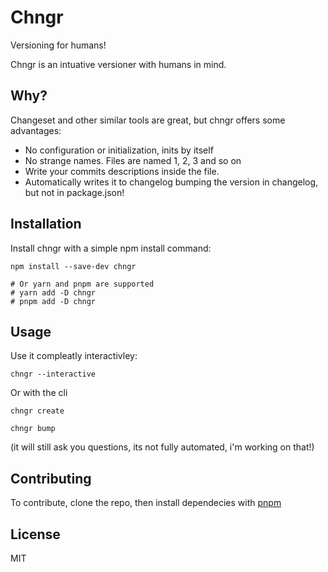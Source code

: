 # Chngr

Versioning for humans!

Chngr is an intuative versioner with humans in mind.

## Why?

Changeset and other similar tools are great, but chngr offers some advantages:

- No configuration or initialization, inits by itself
- No strange names. Files are named 1, 2, 3 and so on
- Write your commits descriptions inside the file.
- Automatically writes it to changelog bumping the version in changelog, but not in package.json!

## Installation

Install chngr with a simple npm install command:

```shell
npm install --save-dev chngr

# Or yarn and pnpm are supported
# yarn add -D chngr
# pnpm add -D chngr 
```

## Usage

Use it compleatly interactivley:

```shell
chngr --interactive
```

Or with the cli

```shell
chngr create

chngr bump
```

(it will still ask you questions, its not fully automated, i'm working on that!)

## Contributing

To contribute, clone the repo, then install dependecies with [pnpm](https://pnpm.io)

## License

MIT